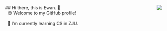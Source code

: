 <img align='right' src="https://github-readme-stats.vercel.app/api?username=Ewan-K&hide_border=true&show_icons=true&theme=dracula">
## Hi there, this is Ewan. 👋
</br>
&nbsp
😊 Welcome to my GitHub profile!
</br></br>
&nbsp
🌱 I’m currently learning CS in ZJU.

